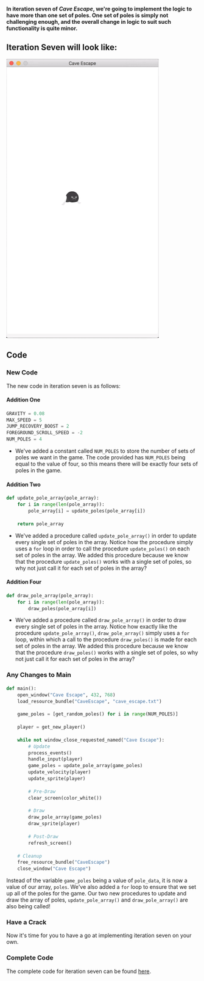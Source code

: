 __In iteration seven of *Cave Escape*, we're going to implement the logic to have more than one set of poles. One set of poles is simply not challenging enough, and the overall change in logic to suit such functionality is quite minor.__

## Iteration Seven will look like:
![Iteration Seven](https://raw.githubusercontent.com/itco-education/cave-escape/master/Documentation/Images/iteration_7.gif)

## Code

### New Code
The new code in iteration seven is as follows:

#### Addition One
```python
GRAVITY = 0.08
MAX_SPEED = 5
JUMP_RECOVERY_BOOST = 2
FOREGROUND_SCROLL_SPEED = -2
NUM_POLES = 4
```

- We've added a constant called ```NUM_POLES``` to store the number of sets of poles we want in the game. The code provided has ```NUM_POLES``` being equal to the value of four, so this means there will be exactly four sets of poles in the game.

#### Addition Two
```python
def update_pole_array(pole_array):
    for i in range(len(pole_array)):
        pole_array[i] = update_poles(pole_array[i])

    return pole_array
```
- We've added a procedure called ```update_pole_array()``` in order to update every single set of poles in the array. Notice how the procedure simply uses a ```for``` loop in order to call the procedure ```update_poles()``` on each set of poles in the array. We added this procedure because we know that the procedure ```update_poles()``` works with a single set of poles, so why not just call it for each set of poles in the array?

#### Addition Four
```python
def draw_pole_array(pole_array):
    for i in range(len(pole_array)):
        draw_poles(pole_array[i])
```

-  We've added a procedure called ```draw_pole_array()``` in order to draw every single set of poles in the array. Notice how exactly like the procedure ```update_pole_array()```, ```draw_pole_array()``` simply uses a ```for``` loop, within which a call to the procedure ```draw_poles()``` is made for each set of poles in the array. We added this procedure because we know that the procedure ```draw_poles()``` works with a single set of poles, so why not just call it for each set of poles in the array?

### Any Changes to Main
```python
def main():
    open_window("Cave Escape", 432, 768)
    load_resource_bundle("CaveEscape", "cave_escape.txt")

    game_poles = [get_random_poles() for i in range(NUM_POLES)]

    player = get_new_player()

    while not window_close_requested_named("Cave Escape"):
        # Update
        process_events()
        handle_input(player)
        game_poles = update_pole_array(game_poles)
        update_velocity(player)
        update_sprite(player)

        # Pre-Draw
        clear_screen(color_white())

        # Draw
        draw_pole_array(game_poles)
        draw_sprite(player)

        # Post-Draw
        refresh_screen()

    # Cleanup
    free_resource_bundle("CaveEscape")
    close_window("Cave Escape")
```
Instead of the variable ```game_poles``` being a value of ```pole_data```, it is now a value of our array, ```poles```. We've also added a ```for``` loop to ensure that we set up all of the poles for the game. Our two new procedures to update and draw the array of poles, ```update_pole_array()``` and ```draw_pole_array()``` are also being called!

### Have a Crack
Now it's time for you to have a go at implementing iteration seven on your own.

### Complete Code
The complete code for iteration seven can be found [here](https://raw.githubusercontent.com/itco-education/cave-escape/master/python/iteration_7.py).
